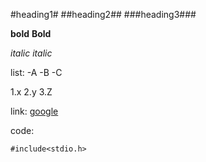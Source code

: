 #heading1#
##heading2##
###heading3###

**bold**
__Bold__

*italic*
_italic_

list:
-A
-B
-C

1.x
2.y
3.Z

link: [google](https://google.com)

code:

`
#include<stdio.h>
`